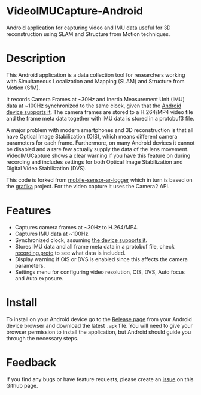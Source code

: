 # VideoIMUCapture-Android
Android application for capturing video and IMU data useful for 3D reconstruction using SLAM and Structure from Motion techniques.

# Description
This Android application is a data collection tool for researchers working with Simultaneous Localization and Mapping (SLAM) and Structure from Motion (SfM).

It records Camera Frames at ~30Hz and Inertia Measurement Unit (IMU) data at ~100Hz synchronized to the same clock, given that the [Android device supports it](https://developer.android.com/reference/android/hardware/camera2/CameraCharacteristics#SENSOR_INFO_TIMESTAMP_SOURCE).
The camera frames are stored to a H.264/MP4 video file and the frame meta data together with IMU data is stored in a protobuf3 file.

A major problem with modern smartphones and 3D reconstruction is that all have Optical Image Stabilization (OIS), which means different camera parameters for each frame.
Furthermore, on many Android devices it cannot be disabled and a rare few actually supply the data of the lens movement.
VideoIMUCapture shows a clear warning if you have this feature on during recording and includes settings for both Optical Image Stabilization and Digital Video Stabilization (DVS).

This code is forked from [mobile-sensor-ar-logger](https://github.com/OSUPCVLab/mobile-ar-sensor-logger) which in turn is based on the [grafika](https://github.com/google/grafika/blob/master/app/src/main/java/com/android/grafika/CameraCaptureActivity.java) project.
For the video capture it uses the Camera2 API.

# Features
- Captures camera frames at ~30Hz to H.264/MP4.
- Captures IMU data at ~100Hz.
- Synchronized clock, assuming [the device supports it](https://developer.android.com/reference/android/hardware/camera2/CameraCharacteristics#SENSOR_INFO_TIMESTAMP_SOURCE).
- Stores IMU data and all frame meta data in a protobuf file, check [recording.proto](https://github.com/DavidGillsjo/VideoIMUCapture-Android/blob/master/protobuf/recording.proto) to see what data is included.
- Display warning if OIS or DVS is enabled since this affects the camera parameters.
- Settings menu for configuring video resolution, OIS, DVS, Auto focus and Auto exposure.

# Install
To install on your Android device go to the [Release page](https://github.com/DavidGillsjo/VideoIMUCapture-Android/releases) from your Android device browser and download the latest `.apk` file. You will need to give your browser permission to install the application, but Android should guide you through the necessary steps.

# Feedback
If you find any bugs or have feature requests, please create an [issue](https://github.com/DavidGillsjo/VideoIMUCapture-Android/issues) on this Github page.
